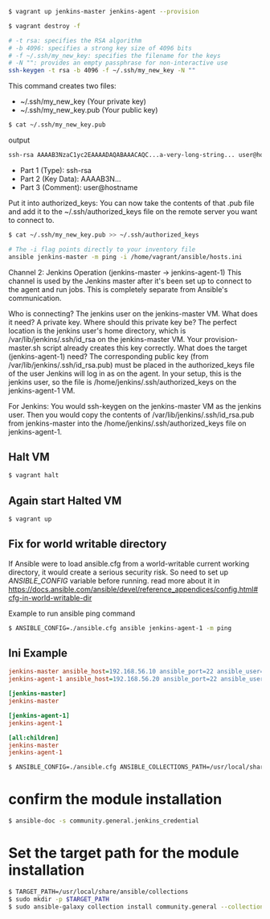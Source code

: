 ```sh
$ vagrant up jenkins-master jenkins-agent --provision
```

```sh
$ vagrant destroy -f
```

```sh
# -t rsa: specifies the RSA algorithm
# -b 4096: specifies a strong key size of 4096 bits
# -f ~/.ssh/my_new_key: specifies the filename for the keys
# -N "": provides an empty passphrase for non-interactive use
ssh-keygen -t rsa -b 4096 -f ~/.ssh/my_new_key -N ""
```

This command creates two files:
- ~/.ssh/my_new_key (Your private key)
- ~/.ssh/my_new_key.pub (Your public key)

```sh
$ cat ~/.ssh/my_new_key.pub
```

output
```txt
ssh-rsa AAAAB3NzaC1yc2EAAAADAQABAAACAQC...a-very-long-string... user@hostname
```

- Part 1 (Type): ssh-rsa
- Part 2 (Key Data): AAAAB3N...
- Part 3 (Comment): user@hostname


Put it into authorized_keys: You can now take the contents of that .pub file and add it to the ~/.ssh/authorized_keys file on the remote server you want to connect to.
```sh
$ cat ~/.ssh/my_new_key.pub >> ~/.ssh/authorized_keys
```

```sh
# The -i flag points directly to your inventory file
ansible jenkins-master -m ping -i /home/vagrant/ansible/hosts.ini
```

Channel 2: Jenkins Operation (jenkins-master -> jenkins-agent-1)
This channel is used by the Jenkins master after it's been set up to connect to the agent and run jobs. This is completely separate from Ansible's communication.

Who is connecting? The jenkins user on the jenkins-master VM.
What does it need? A private key.
Where should this private key be? The perfect location is the jenkins user's home directory, which is /var/lib/jenkins/.ssh/id_rsa on the jenkins-master VM. Your provision-master.sh script already creates this key correctly.
What does the target (jenkins-agent-1) need? The corresponding public key (from /var/lib/jenkins/.ssh/id_rsa.pub) must be placed in the authorized_keys file of the user Jenkins will log in as on the agent. In your setup, this is the jenkins user, so the file is /home/jenkins/.ssh/authorized_keys on the jenkins-agent-1 VM.

For Jenkins: You would ssh-keygen on the jenkins-master VM as the jenkins user. Then you would copy the contents of /var/lib/jenkins/.ssh/id_rsa.pub from jenkins-master into the /home/jenkins/.ssh/authorized_keys file on jenkins-agent-1.

## Halt VM
```sh
$ vagrant halt
```

## Again start Halted VM
```sh
$ vagrant up
```

## Fix for world writable directory
If Ansible were to load ansible.cfg from a world-writable current working directory, it would create a serious security risk. So need to set up *ANSIBLE_CONFIG* variable before running. read more about it in https://docs.ansible.com/ansible/devel/reference_appendices/config.html#cfg-in-world-writable-dir

Example to run ansible ping command
```sh
$ ANSIBLE_CONFIG=./ansible.cfg ansible jenkins-agent-1 -m ping
```


## Ini Example
```ini
jenkins-master ansible_host=192.168.56.10 ansible_port=22 ansible_user=vagrant ansible_private_key_file=~/.ssh/jenkins
jenkins-agent-1 ansible_host=192.168.56.20 ansible_port=22 ansible_user=vagrant ansible_private_key_file=~/.ssh/jenkins

[jenkins-master]
jenkins-master

[jenkins-agent-1]
jenkins-agent-1

[all:children]
jenkins-master
jenkins-agent-1
```

```sh
$ ANSIBLE_CONFIG=./ansible.cfg ANSIBLE_COLLECTIONS_PATH=/usr/local/share/ansible/collections ansible-playbook site.yaml --extra-vars "jenkins_master_ip=192.168.56.10"
```

# confirm the module installation
```sh
$ ansible-doc -s community.general.jenkins_credential
```

# Set the target path for the module installation
```sh
$ TARGET_PATH=/usr/local/share/ansible/collections
$ sudo mkdir -p $TARGET_PATH
$ sudo ansible-galaxy collection install community.general --collections-path $TARGET_PATH --force
```